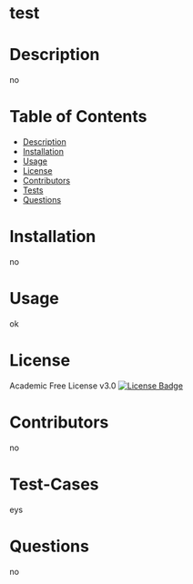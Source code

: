 # test
  # Description  
  no
  # Table of Contents
  - [Description](#Description)
  - [Installation](#Installation)
  - [Usage](#Usage)
  - [License](#License)
  - [Contributors](#Contributors)
  - [Tests](#Test-Cases)
  - [Questions](#Questions)
  # Installation  
  no
  # Usage
  ok
  # License 
  Academic Free License v3.0 [![License Badge](https://img.shields.io/github/license/shinichiM/readme-generator.svg?style=flat-square)]('test.txt')
  # Contributors   
  no
  # Test-Cases 
  eys
  # Questions
  no
